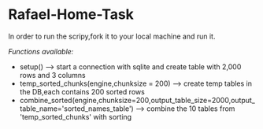 # Rafael-Home-Task


In order to run the scripy,fork it to your local machine and run it.

*Functions available:*

*  setup() --> start a connection with sqlite and create table with 2,000 rows and 3 columns
*  temp_sorted_chunks(engine,chunksize = 200) --> create temp tables in the DB,each contains 200 sorted rows
*  combine_sorted(engine,chunksize=200,output_table_size=2000,output_table_name='sorted_names_table') --> combine the 10 tables from 'temp_sorted_chunks' with sorting

